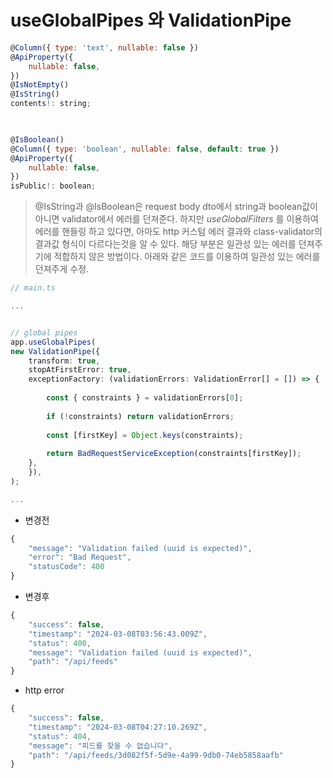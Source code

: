 # useGlobalPipes 와 ValidationPipe

```javascript
@Column({ type: 'text', nullable: false })
@ApiProperty({
	nullable: false,
})
@IsNotEmpty()
@IsString()
contents!: string;

  

@IsBoolean()
@Column({ type: 'boolean', nullable: false, default: true })
@ApiProperty({
	nullable: false,
})
isPublic!: boolean;
```

> @IsString과 @IsBoolean은 request body dto에서 string과 boolean값이 아니면 validator에서 에러를 던져준다. 하지만 *useGlobalFilters* 를 이용하여 에러를 핸들링 하고 있다면, 아마도 http 커스텀 에러 결과와 class-validator의 결과값 형식이 다르다는것을 알 수 있다. 해당 부분은 일관성 있는 에러를 던져주기에 적합하지 않은 방법이다. 아래와 같은 코드를 이용하여 일관성 있는 에러를 던져주게 수정.

```typescript
// main.ts

...


// global pipes
app.useGlobalPipes(
new ValidationPipe({
	transform: true,
	stopAtFirstError: true,
	exceptionFactory: (validationErrors: ValidationError[] = []) => {
	
		const { constraints } = validationErrors[0];
		
		if (!constraints) return validationErrors;
		
		const [firstKey] = Object.keys(constraints);
		
		return BadRequestServiceException(constraints[firstKey]);
	},
	}),
);

...


```


- 변경전

```typescript
{  
	"message": "Validation failed (uuid is expected)",  
	"error": "Bad Request",  
	"statusCode": 400  
}

```

- 변경후

```typescript
{
	"success": false,
	"timestamp": "2024-03-08T03:56:43.009Z",
	"status": 400,
	"message": "Validation failed (uuid is expected)",
	"path": "/api/feeds"
}

```

- http error

```typescript
{
	"success": false,
	"timestamp": "2024-03-08T04:27:10.269Z",
	"status": 404,
	"message": "피드를 찾을 수 없습니다",
	"path": "/api/feeds/3d082f5f-5d9e-4a99-9db0-74eb5858aafb"
}
```






